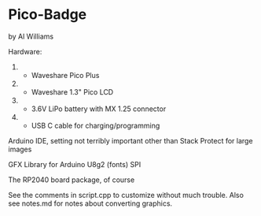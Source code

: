 Pico-Badge
===
by Al Williams 

Hardware:
1. - Waveshare Pico Plus
2. - Waveshare 1.3" Pico LCD
3. - 3.6V LiPo battery with MX 1.25 connector
4. - USB C cable for charging/programming

Arduino IDE, setting not terribly important other than Stack Protect for large images

GFX Library for Arduino
U8g2 (fonts)
SPI

The RP2040 board package, of course

See the comments in script.cpp to customize without much trouble. Also see notes.md for notes about converting graphics.